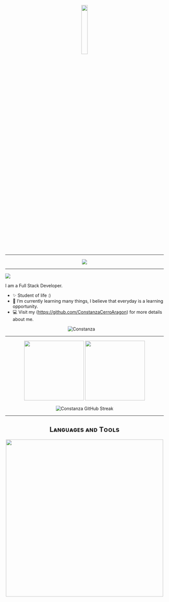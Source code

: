 <p align="center">
  <img src="https://github.com/vimalverma558/vimalverma558/blob/v2/img/hello.gif" width="20%">
</p>

-----

<!--Dino--> 
<p align="center">
  <img src="https://mir-s3-cdn-cf.behance.net/project_modules/max_1200/4ff07986208593.5d9a654e92f36.gif">
</p>

-----
<!--Start Intro-->    
<p><a href="https://github.com/DenverCoder1/readme-typing-svg"><img src="https://readme-typing-svg.herokuapp.com?&font=IBM+Plex+Sans&color=abcdef&size=20&lines=Welcome+to+my+GitHub+Profile!;I'm+a+Data+Scientist;I'm+a+Fullstack+Developer" /></a></p>
<p align="left">I am a Full Stack Developer. </p>

- ✨ Student of life :)
- 🌱 I’m currently learning many things, I believe that everyday is a learning opportunity.
- 💻 Visit my (https://github.com/ConstanzaCerroAragon) for more details about me.
<!--End Intro-->

<!--Profile Count Badge-->
<p align="center">
  <img src="https://komarev.com/ghpvc/?username=constanzacerroaragon&label=Profile%20views&color=770677&style=for-the-badge&logo=star" alt="Constanza" style="padding-right:20px;" />
</p>

-----
<p align="center">
  <img height="190em" src="https://github-readme-stats-eight-theta.vercel.app/api?username=ConstanzaCerroAragon&show_icons=true&theme=algolia&include_all_commits=true&count_private=true"/>
  <img height="190em" src="https://github-readme-stats-eight-theta.vercel.app/api/top-langs/?username=ConstanzaCerroAragon&layout=compact&langs_count=8&theme=algolia&include_all_commits=true&count_private=true"/>
  
</p>
<p align="center">
  <img src="https://github-readme-streak-stats.herokuapp.com/?user=ConstanzaCerroAragon&theme=tokyonight" alt="Constanza GitHub Streak">
</p>

-----
<!--Languages and Tools Section-->       
<h2 align="center">Lᴀɴɢᴜᴀɢᴇs ᴀɴᴅ Tᴏᴏʟs</h2> 
<p align="center">
<img width="500px"  src="https://skillicons.dev/icons?i=java,js,html,css,git,vscode,linux&perline=10"  />
</p>





